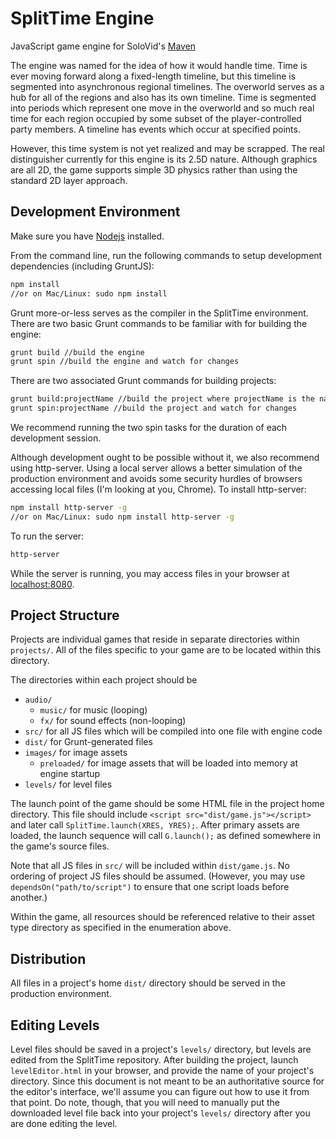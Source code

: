 # SplitTime Engine
JavaScript game engine for SoloVid's [Maven](http://www.solovid.com/games/maven)

The engine was named for the idea of how it would handle time. Time is ever moving forward along a fixed-length timeline, but this timeline is segmented into asynchronous regional timelines. The overworld serves as a hub for all of the regions and also has its own timeline. Time is segmented into periods which represent one move in the overworld and so much real time for each region occupied by some subset of the player-controlled party members. A timeline has events which occur at specified points.

However, this time system is not yet realized and may be scrapped. The real distinguisher currently for this engine is its 2.5D nature. Although graphics are all 2D, the game supports simple 3D physics rather than using the standard 2D layer approach.

## Development Environment
Make sure you have [Nodejs](http://nodejs.org/download/) installed.

From the command line, run the following commands to setup development dependencies (including GruntJS):
```sh
npm install
//or on Mac/Linux: sudo npm install
```

Grunt more-or-less serves as the compiler in the SplitTime environment. There are two basic Grunt commands to be familiar with for building the engine:
```sh
grunt build //build the engine
grunt spin //build the engine and watch for changes
```
There are two associated Grunt commands for building projects:
```sh
grunt build:projectName //build the project where projectName is the name of the project folder within the projects directory
grunt spin:projectName //build the project and watch for changes
```
We recommend running the two spin tasks for the duration of each development session.

Although development ought to be possible without it, we also recommend using http-server. Using a local server allows a better simulation of the production environment and avoids some security hurdles of browsers accessing local files (I'm looking at you, Chrome).
To install http-server:
```sh
npm install http-server -g
//or on Mac/Linux: sudo npm install http-server -g
```
To run the server:
```sh
http-server
```
While the server is running, you may access files in your browser at [localhost:8080](http://localhost:8080).

## Project Structure
Projects are individual games that reside in separate directories within ``projects/``. All of the files specific to your game are to be located within this directory.

The directories within each project should be

- ``audio/``
    - ``music/`` for music (looping)
    - ``fx/`` for sound effects (non-looping)
- ``src/`` for all JS files which will be compiled into one file with engine code
- ``dist/`` for Grunt-generated files
- ``images/`` for image assets
    - ``preloaded/`` for image assets that will be loaded into memory at engine startup
- ``levels/`` for level files

The launch point of the game should be some HTML file in the project home directory. This file should include ``<script src="dist/game.js"></script>`` and later call ``SplitTime.launch(XRES, YRES);``. After primary assets are loaded, the launch sequence will call ``G.launch();`` as defined somewhere in the game's source files.

Note that all JS files in ``src/`` will be included within ``dist/game.js``. No ordering of project JS files should be assumed. (However, you may use ``dependsOn("path/to/script")`` to ensure that one script loads before another.)

Within the game, all resources should be referenced relative to their asset type directory as specified in the enumeration above.

## Distribution
All files in a project's home ``dist/`` directory should be served in the production environment.

## Editing Levels
Level files should be saved in a project's ``levels/`` directory, but levels are edited from the SplitTime repository.
After building the project, launch ``levelEditor.html`` in your browser, and provide the name of your project's directory.
Since this document is not meant to be an authoritative source for the editor's interface, we'll assume you can figure out how to use it from that point. Do note, though, that you will need to manually put the downloaded level file back into your project's ``levels/`` directory after you are done editing the level.